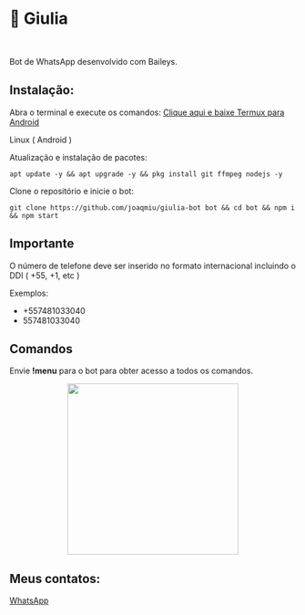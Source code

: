 # 🤖 Giulia

<br />

Bot de WhatsApp desenvolvido com Baileys.

## Instalação:

Abra o terminal e execute os comandos:
[Clique aqui e baixe Termux para Android](https://f-droid.org/pt_BR/packages/com.termux/)

Linux ( Android )

Atualização e instalação de pacotes:
```
apt update -y && apt upgrade -y && pkg install git ffmpeg nodejs -y
```

Clone o repositório e inicie o bot:

```
git clone https://github.com/joaqmiu/giulia-bot bot && cd bot && npm i && npm start
```

## Importante

O número de telefone deve ser inserido no formato internacional incluindo o DDI ( +55, +1, etc )

Exemplos:
- +557481033040
-  557481033040

## Comandos

Envie <strong>!menu</strong> para o bot para obter acesso a todos os comandos.

<div align="center">
    <img src="https://img96.pixhost.to/images/784/483754713_5742.jpg" width="300">
</div>

## Meus contatos:

[WhatsApp](https://wa.me/557481033040)
